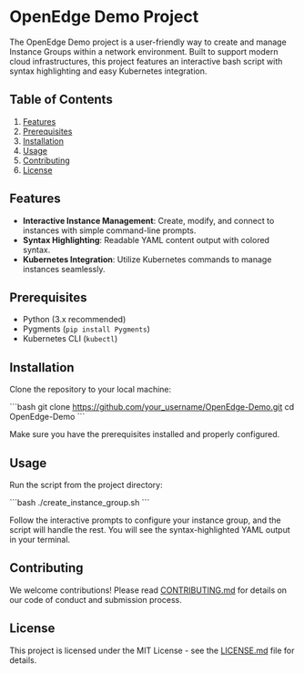 # OpenEdge Demo Project

The OpenEdge Demo project is a user-friendly way to create and manage Instance Groups within a network environment. Built to support modern cloud infrastructures, this project features an interactive bash script with syntax highlighting and easy Kubernetes integration.

## Table of Contents

1. [Features](#features)
2. [Prerequisites](#prerequisites)
3. [Installation](#installation)
4. [Usage](#usage)
5. [Contributing](#contributing)
6. [License](#license)

## Features

- **Interactive Instance Management**: Create, modify, and connect to instances with simple command-line prompts.
- **Syntax Highlighting**: Readable YAML content output with colored syntax.
- **Kubernetes Integration**: Utilize Kubernetes commands to manage instances seamlessly.

## Prerequisites

- Python (3.x recommended)
- Pygments (`pip install Pygments`)
- Kubernetes CLI (`kubectl`)

## Installation

Clone the repository to your local machine:

\`\`\`bash
git clone https://github.com/your_username/OpenEdge-Demo.git
cd OpenEdge-Demo
\`\`\`

Make sure you have the prerequisites installed and properly configured.

## Usage

Run the script from the project directory:

\`\`\`bash
./create_instance_group.sh
\`\`\`

Follow the interactive prompts to configure your instance group, and the script will handle the rest. You will see the syntax-highlighted YAML output in your terminal.

## Contributing

We welcome contributions! Please read [CONTRIBUTING.md](CONTRIBUTING.md) for details on our code of conduct and submission process.

## License

This project is licensed under the MIT License - see the [LICENSE.md](LICENSE.md) file for details.
